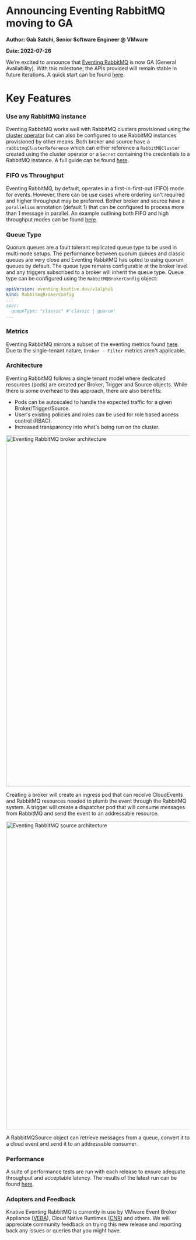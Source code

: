 # Announcing Eventing RabbitMQ moving to GA

**Author: Gab Satchi, Senior Software Engineer @ VMware**

**Date: 2022-07-26**

We’re excited to announce that [Eventing RabbitMQ](https://github.com/knative-sandbox/eventing-rabbitmq) is now GA (General Availability). With this milestone, the APIs provided will remain stable in future iterations.
A quick start can be found [here](https://knative.dev/docs/eventing/broker/rabbitmq-broker/).

# Key Features

### Use any RabbitMQ instance

Eventing RabbitMQ works well with RabbitMQ clusters provisioned using the [cluster operator](https://github.com/rabbitmq/cluster-operator) but can also be configured to use RabbitMQ instances provisioned by other means.
Both broker and source have a `rabbitmqClusterReference` which can either reference a `RabbitMQCluster` created using the cluster operator or a `Secret` containing the credentials to a RabbitMQ instance.
A full guide can be found [here](https://github.com/knative-sandbox/eventing-rabbitmq/tree/49787466f88b21fe022216a13c8321b334f92dc4/samples/external-cluster).

### FIFO vs Throughput

Eventing RabbitMQ, by default, operates in a first-in-first-out (FIFO) mode for events. However, there can be use cases where ordering isn't required and higher throughput may be preferred.
Bother broker and source have a `parallelism` annotation (default 1) that can be configured to process more than 1 message in parallel. An example outlining both FIFO and high throughput modes can be found [here](https://github.com/knative-sandbox/eventing-rabbitmq/tree/49787466f88b21fe022216a13c8321b334f92dc4/samples/trigger-customizations).

### Queue Type

Quorum queues are a fault tolerant replicated queue type to be used in multi-node setups. The performance between quorum queues and classic queues are very close and Eventing RabbitMQ has opted to using quorum queues by default.
The queue type remains configurable at the broker level and any triggers subscribed to a broker will inherit the queue type. Queue type can be configured using the `RabbitMQBrokerConfig` object:

```yaml
apiVersion: eventing.knative.dev/v1alpha1
kind: RabbitmqBrokerConfig
...
spec:
  queueType: "classic" #'classic | quorum'
...
```

### Metrics

Eventing RabbitMQ mirrors a subset of the eventing metrics found [here](https://knative.dev/docs/eventing/observability/metrics/eventing-metrics/). Due to the single-tenant nature, `Broker - Filter` metrics aren't applicable.

### Architecture

Eventing RabbitMQ follows a single tenant model where dedicated resources (pods) are created per Broker, Trigger and Source objects. While there is some overhead to this approach, there are also benefits:
- Pods can be autoscaled to handle the expected traffic for a given Broker/Trigger/Source.
- User's existing policies and roles can be used for role based access control (RBAC).
- Increased transparency into what's being run on the cluster.

<img src="/blog/articles/images/eventing-rabbitmq-architecture-broker.png" alt="Eventing RabbitMQ broker architecture" width="960"/>

Creating a broker will create an ingress pod that can receive CloudEvents and RabbitMQ resources needed to plumb the event through the RabbitMQ system. A trigger will create a dispatcher pod that will consume messages from RabbitMQ and send the event to an addressable resource.

<img src="/blog/articles/images/eventing-rabbitmq-architecture-source.png" alt="Eventing RabbitMQ source architecture" width="841"/>

A RabbitMQSource object can retrieve messages from a queue, convert it to a cloud event and send it to an addressable consumer.


### Performance

A suite of performance tests are run with each release to ensure adequate throughput and acceptable latency. The results of the latest run can be found [here](https://github.com/knative-sandbox/eventing-rabbitmq/tree/49787466f88b21fe022216a13c8321b334f92dc4/test/performance/results/release-v1.6).

### Adopters and Feedback
Knative Eventing RabbitMQ is currently in use by VMware Event Broker Appliance ([VEBA](https://flings.vmware.com/vmware-event-broker-appliance)), Cloud Native Runtimes ([CNR](https://docs.vmware.com/en/Cloud-Native-Runtimes-for-VMware-Tanzu/1.3/tanzu-cloud-native-runtimes/GUID-cnr-overview.html)) and others. We will appreciate community feedback on trying this new release and reporting back any issues or queries that you might have.
